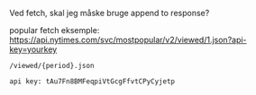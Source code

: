 Ved fetch, skal jeg måske bruge append to response?

popular fetch eksemple: https://api.nytimes.com/svc/mostpopular/v2/viewed/1.json?api-key=yourkey

	/viewed/{period}.json

    api key: tAu7Fn8BMFeqpiVtGcgFfvtCPyCyjetp